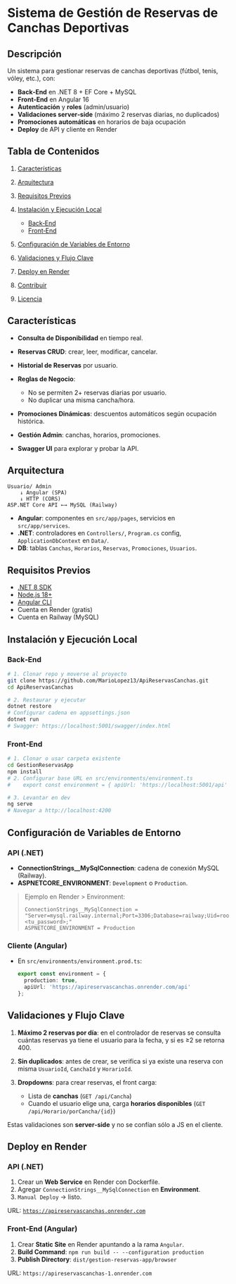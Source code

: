 # Sistema de Gestión de Reservas de Canchas Deportivas

## Descripción

Un sistema para gestionar reservas de canchas deportivas (fútbol, tenis, vóley, etc.), con:

* **Back‑End** en .NET 8 + EF Core + MySQL
* **Front‑End** en Angular 16
* **Autenticación** y **roles** (admin/usuario)
* **Validaciones server‑side** (máximo 2 reservas diarias, no duplicados)
* **Promociones automáticas** en horarios de baja ocupación
* **Deploy** de API y cliente en Render

## Tabla de Contenidos

1. [Características](#características)
2. [Arquitectura](#arquitectura)
3. [Requisitos Previos](#requisitos-previos)
4. [Instalación y Ejecución Local](#instalación-y-ejecución-local)

   * [Back‑End](#back-end)
   * [Front‑End](#front-end)
5. [Configuración de Variables de Entorno](#configuración-de-variables-de-entorno)
6. [Validaciones y Flujo Clave](#validaciones-y-flujo-clave)
7. [Deploy en Render](#deploy-en-render)
8. [Contribuir](#contribuir)
9. [Licencia](#licencia)

## Características

* **Consulta de Disponibilidad** en tiempo real.
* **Reservas CRUD**: crear, leer, modificar, cancelar.
* **Historial de Reservas** por usuario.
* **Reglas de Negocio**:

  * No se permiten 2+ reservas diarias por usuario.
  * No duplicar una misma cancha/hora.
* **Promociones Dinámicas**: descuentos automáticos según ocupación histórica.
* **Gestión Admin**: canchas, horarios, promociones.
* **Swagger UI** para explorar y probar la API.

## Arquitectura

```
Usuario/ Admin
    ↓ Angular (SPA)
    ↓ HTTP (CORS)
ASP.NET Core API ←→ MySQL (Railway)
```

* **Angular**: componentes en `src/app/pages`, servicios en `src/app/services`.
* **.NET**: controladores en `Controllers/`, `Program.cs` config, `ApplicationDbContext` en `Data/`.
* **DB**: tablas `Canchas`, `Horarios`, `Reservas`, `Promociones`, `Usuarios`.

## Requisitos Previos

* [.NET 8 SDK](https://dotnet.microsoft.com)
* [Node.js 18+](https://nodejs.org)
* [Angular CLI](https://angular.io/cli)
* Cuenta en Render (gratis)
* Cuenta en Railway (MySQL)

## Instalación y Ejecución Local

### Back‑End

```bash
# 1. Clonar repo y moverse al proyecto
git clone https://github.com/MarioLopez13/ApiReservasCanchas.git
cd ApiReservasCanchas

# 2. Restaurar y ejecutar
dotnet restore
# Configurar cadena en appsettings.json
dotnet run
# Swagger: https://localhost:5001/swagger/index.html
```

### Front‑End

```bash
# 1. Clonar o usar carpeta existente
cd GestionReservasApp
npm install
# 2. Configurar base URL en src/environments/environment.ts
#    export const environment = { apiUrl: 'https://localhost:5001/api' };

# 3. Levantar en dev
ng serve
# Navegar a http://localhost:4200
```

## Configuración de Variables de Entorno

### API (.NET)

* **ConnectionStrings\_\_MySqlConnection**: cadena de conexión MySQL (Railway).
* **ASPNETCORE\_ENVIRONMENT**: `Development` o `Production`.

> Ejemplo en Render > Environment:
>
> ```text
> ConnectionStrings__MySqlConnection = "Server=mysql.railway.internal;Port=3306;Database=railway;Uid=root;Pwd=<tu_password>;"
> ASPNETCORE_ENVIRONMENT = Production
> ```

### Cliente (Angular)

* En `src/environments/environment.prod.ts`:

  ```ts
  export const environment = {
    production: true,
    apiUrl: 'https://apireservascanchas.onrender.com/api'
  };
  ```

## Validaciones y Flujo Clave

1. **Máximo 2 reservas por día**: en el controlador de reservas se consulta cuántas reservas ya tiene el usuario para la fecha, y si es ≥2 se retorna 400.
2. **Sin duplicados**: antes de crear, se verifica si ya existe una reserva con misma `UsuarioId`, `CanchaId` y `HorarioId`.
3. **Dropdowns**: para crear reservas, el front carga:

   * Lista de **canchas** (`GET /api/Cancha`)
   * Cuando el usuario elige una, carga **horarios disponibles** (`GET /api/Horario/porCancha/{id}`)

Estas validaciones son **server‑side** y no se confían sólo a JS en el cliente.

## Deploy en Render

### API (.NET)

1. Crear un **Web Service** en Render con Dockerfile.
2. Agregar `ConnectionStrings__MySqlConnection` en **Environment**.
3. `Manual Deploy` → listo.

URL: [`https://apireservascanchas.onrender.com`](https://apireservascanchas.onrender.com/swagger/index.html)

### Front‑End (Angular)

1. Crear **Static Site** en Render apuntando a la rama `Angular`.
2. **Build Command**: `npm run build -- --configuration production`
3. **Publish Directory**: `dist/gestion-reservas-app/browser`

URL: `https://apireservascanchas-1.onrender.com`


